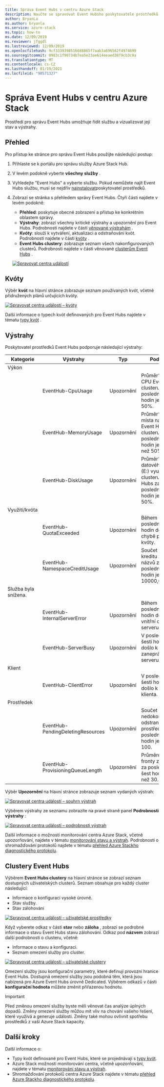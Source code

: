 ```yaml
---
title: Správa Event Hubs v centru Azure Stack
description: Naučte se spravovat Event Hubsho poskytovatele prostředků v centru Azure Stack.
author: BryanLa
ms.author: bryanla
ms.service: azure-stack
ms.topic: how-to
ms.date: 12/09/2019
ms.reviewer: jfggdl
ms.lastreviewed: 12/09/2019
ms.openlocfilehash: 9cf3339398516688865f7aab3a696562f4974699
ms.sourcegitcommit: 0983c1f90734b7ea5e23ae614eeaed38f9cb3c9a
ms.translationtype: MT
ms.contentlocale: cs-CZ
ms.lasthandoff: 01/19/2021
ms.locfileid: "98571327"
---
```

# <a name="how-to-manage-event-hubs-on-azure-stack-hub"></a>Správa Event Hubs v centru Azure Stack

Prostředí pro správu Event Hubs umožňuje řídit službu a vizualizovat její stav a výstrahy. 

## <a name="overview"></a>Přehled

Pro přístup ke stránce pro správu Event Hubs použijte následující postup:

1. Přihlaste se k portálu pro správu služby Azure Stack Hub.
2. V levém podokně vyberte **všechny služby** .
3. Vyhledejte "Event Hubs" a vyberte službu. Pokud nemůžete najít Event Hubs službu, musí se nejdřív [nainstalovat](event-hubs-rp-install.md)poskytovatel prostředků.
4. Zobrazí se stránka s přehledem správy Event Hubs. Čtyři části najdete v levém podokně:
   - **Přehled**: poskytuje obecné zobrazení a přístup ke konkrétním oblastem správy.
   - **Výstrahy**: zobrazí všechny kritické výstrahy a upozornění pro Event Hubs. Podrobnosti najdete v části [věnované výstrahám](#alerts) .
   - **Kvóty**: slouží k vytváření, aktualizaci a odstraňování kvót. Podrobnosti najdete v části [kvóty](#quotas) .
   - **Event Hubs clustery**: zobrazuje seznam všech nakonfigurovaných clusterů. Podrobnosti najdete v části věnované [clusterům Event Hubs](#event-hubs-clusters) .

   [![Spravovat centra událostí](media/event-hubs-rp-manage/1-manage-event-hubs.png)](media/event-hubs-rp-manage/1-manage-event-hubs.png#lightbox)

## <a name="quotas"></a>Kvóty

Výběr **kvót** na hlavní stránce zobrazuje seznam používaných kvót, včetně přidružených plánů určujících kvóty. 
 
[![Spravovat centra událostí – kvóty](media/event-hubs-rp-manage/3-quotas.png)](media/event-hubs-rp-manage/3-quotas.png#lightbox)

Další informace o typech kvót definovaných pro Event Hubs najdete v tématu [typy kvót](azure-stack-quota-types.md#event-hubs-quota-types) .

## <a name="alerts"></a>Výstrahy

Poskytovatel prostředků Event Hubs podporuje následující výstrahy:
   
| Kategorie | Výstrahy | Typ | Podmínka |
|----------|-------|------|-----------|
| Výkon | | | |
| | EventHub-CpuUsage | Upozornění | Průměr% využití CPU Event Hubs clusteru za posledních 6 hodin je větší než 50%. |
| | EventHub-MemoryUsage | Upozornění | Průměr% volného místa na disku Event Hubs clusteru za posledních 6 hodin je menší než 50%. |
| | EventHub-DiskUsage | Upozornění | Průměr% datového disku (E:) využití clusteru Event Hubs za posledních 6 hodin je větší než 50%. |
| Využití/kvóta | | | |
| | EventHub-QuotaExceeded | Upozornění | Během posledních šesti hodin došlo k chybě překročení kvóty. |
| | EventHub-NamespaceCreditUsage | Upozornění | Součet využití kreditu z oboru názvů za posledních šest hodin je větší než 10000,0. |
| Služba byla snížena. | | | |
| | EventHub-InternalServerError | Upozornění | Během posledních šesti hodin došlo k vnitřní chybě serveru. |
| | EventHub-ServerBusy | Upozornění | V posledních šesti hodinách došlo k chybě zaneprázdněnosti serveru. |
| Klient | | | |
| | EventHub-ClientError | Upozornění | V posledních šesti hodinách došlo k chybě klienta. |
| Prostředek | | | |
| | EventHub-PendingDeletingResources | Upozornění | Součet nedokončených odstranění prostředků za posledních šest hodin je větší než 100. |
| | EventHub-ProvisioningQueueLength | Upozornění | Průměrná délka fronty zřizování za posledních šest hodin je větší než 30. |

Výběr **Upozornění** na hlavní stránce zobrazuje seznam vydaných výstrah:

[![Spravovat centra událostí – souhrn výstrah](media/event-hubs-rp-manage/2-alerts-summary.png)](media/event-hubs-rp-manage/2-alerts-summary.png#lightbox)

Výběrem výstrahy ze seznamu zobrazíte na pravé straně panel **Podrobnosti výstrahy** :

[![Spravovat centra událostí – podrobnosti výstrah](media/event-hubs-rp-manage/2-alerts-detail.png)](media/event-hubs-rp-manage/2-alerts-detail.png#lightbox)

Další informace o možnosti monitorování centra Azure Stack, včetně upozorňování, najdete v tématu [monitorování stavu a výstrah](azure-stack-monitor-health.md). Podrobnosti o shromažďování protokolů najdete v tématu [přehled Azure Stackho diagnostického protokolu](./diagnostic-log-collection.md).

## <a name="event-hubs-clusters"></a>Clustery Event Hubs

Výběrem **Event Hubs clustery** na hlavní stránce se zobrazí seznam dostupných uživatelských clusterů. Seznam obsahuje pro každý cluster následující:

- Informace o konfiguraci vysoké úrovně.
- Stav služby.
- Stav zálohování

[![Spravovat centra událostí – uživatelské prostředky](media/event-hubs-rp-manage/4-user-resources.png)](media/event-hubs-rp-manage/4-user-resources.png#lightbox)

Když vyberete odkaz v části **stav** nebo **záloha** , zobrazí se podrobné informace o stavu Event Hubs stavu zálohování. Odkaz pod **názvem** zobrazí další podrobnosti o clusteru, včetně:
- Informace o stavu a konfiguraci.
- Seznam omezení služby pro cluster.

[![Spravovat centra událostí – uživatelské clustery](media/event-hubs-rp-manage/4-user-clusters.png)](media/event-hubs-rp-manage/4-user-clusters.png#lightbox)

Omezení služby jsou konfigurační parametry, které definují provozní hranice Event Hubs. Dostupná omezení služby jsou podobná těm, která jsou nabízená pro Azure Event Hubs úrovně Dedicated. Výběrem odkazů v části **konfigurační hodnota** můžete změnit přiřazenou hodnotu.

> [!IMPORTANT]
> Před změnou omezení služby byste měli věnovat čas analýze úplných dopadů. Změny omezení služby můžou mít vliv na chování vašeho řešení, které využívá a generuje události. Změny také mohou ovlivnit spotřebu prostředků z vaší Azure Stack kapacity.

## <a name="next-steps"></a>Další kroky

Další informace o:

- Typy kvót definované pro Event Hubs, které se projednávají s [typy kvót](azure-stack-quota-types.md#event-hubs-quota-types).
- Azure Stack možnosti monitorování centra, včetně upozorňování, najdete v tématu [monitorování stavu a výstrah](azure-stack-monitor-health.md). 
- Shromažďování protokolů centra Azure Stack najdete v tématu [přehled Azure Stackho diagnostického protokolu](./diagnostic-log-collection.md).
